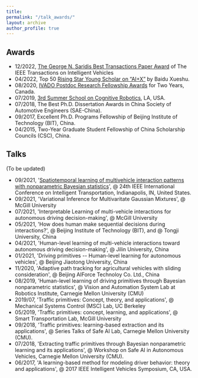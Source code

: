 ```yaml
---
title: 
permalink: "/talk_awards/"
layout: archive
author_profile: true
---
```


<!--
{% include base_path %}
{% for post in site.teaching reversed %}
  {% include archive-single.html %}
{% endfor %}
-->
## Awards
- 12/2022, [The George N. Saridis Best Transactions Paper Award](https://ieeexplore.ieee.org/document/9991940) of The IEEE Transactions on Intelligent Vehicles
- 04/2022, Top 50 [Rising Star Young Scholar on “AI+X”](https://mp.weixin.qq.com/s/eNcKhmhJaZ20t-0P_yusJA) by Baidu Xueshu.
- 08/2020, [IVADO Postdoc Research Fellowship Awards](https://ivado.ca/en/spotlight-on-our-academic-community/?programmes=postdoctoral-research-funding) for Two Years, Canada.
- 07/2019, [3rd Summer School on Cognitive Robotics](https://sites.usc.edu/cognitive-robotics/), LA, USA.
- 07/2018, The Best Ph.D. Dissertation Awards in China Society of Automotive Engineers (SAE-China).
- 09/2017, Excellent Ph.D. Programs Fellowship of Beijing Institute of Technology (BIT), China.
- 04/2015, Two-Year Graduate Student Fellowship of China Scholarship Councils (CSC), China.

## Talks

(To be updated)

- 09/2021, '[Spatiotemporal learning of multivehicle interaction patterns with nonparametric Bayesian statistics](https://sites.google.com/view/itsc2021-social/)', @ 24th IEEE International Conference on Intelligent Transportation, Indianapolis, IN, United States.
- 09/2021, 'Variational Inference for Multivaritate Gaussian Mixtures', @ McGill University
- 07/2021, 'Interpretable Learning of multi-vehicle interactions for autonomous driving decision-making', @ McGill University
- 05/2021, 'How does human make sequential decisions during interactions?', @ Beijing Institute of Technology (BIT), and @ Tongji University, China
- 04/2021, 'Human-level learning of multi-vehicle interactions toward autonomous driving decision-making', @ Jilin University, China
- 01/2021, 'Driving primitives -- Human-level learning for autonomous vehicles', @ Beijing Jiaotong University, China
- 11/2020, 'Adaptive path tracking for agricultural vehicles with sliding consideration', @ Beijing AIForce Technoloy Co. Ltd., China
- 08/2019, 'Human-level learning of driving primitives through Bayesian nonparametric statistics', @ Vision and Automation System Lab at Robotics Institute, Carnegie Mellon University (CMU)
- 2019/07, 'Traffic primitives: Concept, theory, and applications', @ Mechanical Systems Control (MSC) Lab, UC Berkeley
- 05/2019, 'Traffic primitives: concept, learning, and applications', @ Smart Transportation Lab, McGill University
- 09/2018, 'Traffic primitives: learning-based extraction and its applications', @ Series Talks of Safe AI Lab, Carnegie Mellon University (CMU).
- 07/2018, 'Extracting traffic primitives through Bayesian nonparametric learning and its applications', @ Workshop on Safe AI in Autonomous Vehicles, Carnegie Mellon University (CMU).
- 06/2017, 'A learning-based method for modeling driver behavior: theory and applications', @ 2017 IEEE Intelligent Vehicles Symposium, CA, USA.
